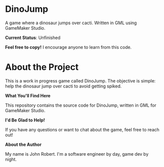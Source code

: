 # DinoJump

A game where a dinosaur jumps over cacti. Written in GML using GameMaker Studio.

**Current Status**: Unfinished

**Feel free to copy!** I encourage anyone to learn from this code.

# About the Project

This is a work in progress game called DinoJump.  The objective is simple: help the dinosaur jump over cacti to avoid getting spiked.

**What You'll Find Here**

This repository contains the source code for DinoJump, written in GML for GameMaker Studio.

**I'd Be Glad to Help!**

If you have any questions or want to chat about the game, feel free to reach out!

**About the Author**

My name is John Robert. I'm a software engineer by day, game dev by night.
